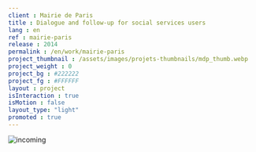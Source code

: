```yaml
---
client : Mairie de Paris
title : Dialogue and follow-up for social services users
lang : en
ref : mairie-paris
release : 2014
permalink : /en/work/mairie-paris
project_thumbnail : /assets/images/projets-thumbnails/mdp_thumb.webp
project_weight : 0
project_bg : #222222
project_fg : #FFFFFF
layout : project
isInteraction : true
isMotion : false
layout_type: "light"
promoted : true
---
```


![incoming](/assets/images/incoming-en.webp)
